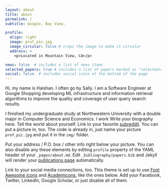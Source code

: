 ```yaml
---
layout: about
title: about
permalink: /
subtitle: Google. Bay View.

profile:
  align: right
  image: prof_pic.jpg
  image_circular: false # crops the image to make it circular
  address: >
    <p>Located in Mountain View, CA</p>

news: false  # includes a list of news items
selected_papers: true # includes a list of papers marked as "selected={true}"
social: false  # includes social icons at the bottom of the page
---
```


Hi, my name is Haishan. I often go by Sally. I am a Software Engineer at Google Shopping developing ML infrastructure and information retrieval algorithms to improve the quality and coverage of user query search results. 

I finished my undergraduate study at Northwestern University with a double major in Computer Science and Economics. I work 
Write your biography here. Tell the world about yourself. Link to your favorite [subreddit](http://reddit.com). You can put a picture in, too. The code is already in, just name your picture `prof_pic.jpg` and put it in the `img/` folder.

Put your address / P.O. box / other info right below your picture. You can also disable any these elements by editing `profile` property of the YAML header of your `_pages/about.md`. Edit `_bibliography/papers.bib` and Jekyll will render your [publications page](/al-folio/publications/) automatically.

Link to your social media connections, too. This theme is set up to use [Font Awesome icons](http://fortawesome.github.io/Font-Awesome/) and [Academicons](https://jpswalsh.github.io/academicons/), like the ones below. Add your Facebook, Twitter, LinkedIn, Google Scholar, or just disable all of them.
